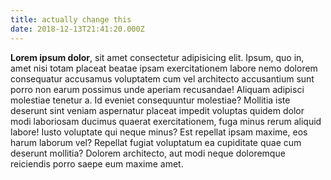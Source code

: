 ```yaml
---
title: actually change this
date: 2018-12-13T21:41:20.000Z
---
```

**Lorem ipsum dolor**, sit amet consectetur adipisicing elit. Ipsum, quo in, amet nisi totam placeat beatae ipsam exercitationem labore nemo dolorem consequatur accusamus voluptatem cum vel architecto accusantium sunt porro non earum possimus unde aperiam recusandae! <!--more-->
Aliquam adipisci molestiae tenetur a. Id eveniet consequuntur molestiae? Mollitia iste deserunt sint veniam aspernatur placeat impedit voluptas quidem dolor modi laboriosam ducimus quaerat exercitationem, fuga minus rerum aliquid labore! Iusto voluptate qui neque minus? Est repellat ipsam maxime, eos harum laborum vel? Repellat fugiat voluptatum ea cupiditate quae cum deserunt mollitia? Dolorem architecto, aut modi neque doloremque reiciendis porro saepe eum maxime amet.
